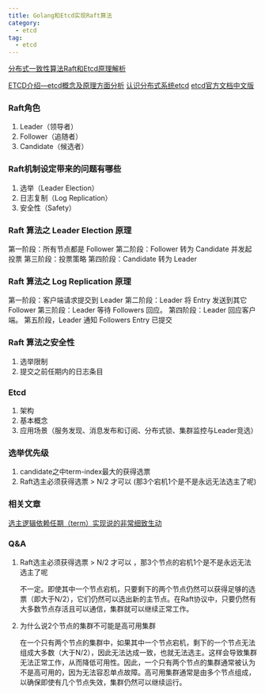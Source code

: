 ```yaml
---
title: Golang和Etcd实现Raft算法
category:
  - etcd
tag:
  - etcd
---
```


[分布式一致性算法Raft和Etcd原理解析](https://learn.lianglianglee.com/%E4%B8%93%E6%A0%8F/%E5%88%86%E5%B8%83%E5%BC%8F%E4%B8%AD%E9%97%B4%E4%BB%B6%E5%AE%9E%E8%B7%B5%E4%B9%8B%E8%B7%AF%EF%BC%88%E5%AE%8C%EF%BC%89/09%20%E5%88%86%E5%B8%83%E5%BC%8F%E4%B8%80%E8%87%B4%E6%80%A7%E7%AE%97%E6%B3%95%20Raft%20%E5%92%8C%20Etcd%20%E5%8E%9F%E7%90%86%E8%A7%A3%E6%9E%90.md)

[ETCD介绍—etcd概念及原理方面分析](https://zhuanlan.zhihu.com/p/405811320)
[认识分布式系统etcd](https://toutiao.io/posts/clo2v3/preview)
[etcd官方文档中文版](https://doczhcn.gitbook.io/etcd/index/index)

### Raft角色

1. Leader（领导者）
2. Follower（追随者）
3. Candidate（候选者）

### Raft机制设定带来的问题有哪些

1. 选举（Leader Election）
2. 日志复制（Log Replication）
3. 安全性（Safety）


### Raft 算法之 Leader Election 原理

第一阶段：所有节点都是 Follower
第二阶段：Follower 转为 Candidate 并发起投票
第三阶段：投票策略
第四阶段：Candidate 转为 Leader

### Raft 算法之 Log Replication 原理

第一阶段：客户端请求提交到 Leader
第二阶段：Leader 将 Entry 发送到其它 Follower
第三阶段：Leader 等待 Followers 回应。
第四阶段：Leader 回应客户端。
第五阶段，Leader 通知 Followers Entry 已提交

### Raft 算法之安全性
1. 选举限制
2. 提交之前任期内的日志条目


### Etcd

1. 架构
2. 基本概念
3. 应用场景（服务发现、消息发布和订阅、分布式锁、集群监控与Leader竞选）


### 选举优先级

1. candidate之中term-index最大的获得选票
2. Raft选主必须获得选票 > N/2 才可以 (那3个宕机1个是不是永远无法选主了呢)

### 相关文章

[选主逻辑依赖任期（term）实现说的非常细致生动](https://juejin.cn/post/6907151199141625870)

### Q&A

1. Raft选主必须获得选票 > N/2 才可以 ，那3个节点的宕机1个是不是永远无法选主了呢

    不一定。即使其中一个节点宕机，只要剩下的两个节点仍然可以获得足够的选票（即大于N/2），它们仍然可以选出新的主节点。在Raft协议中，只要仍然有大多数节点存活且可以通信，集群就可以继续正常工作。

2. 为什么说2个节点的集群不可能是高可用集群

    在一个只有两个节点的集群中，如果其中一个节点宕机，剩下的一个节点无法组成大多数（大于N/2），因此无法达成一致，也就无法选主。这样会导致集群无法正常工作，从而降低可用性。因此，一个只有两个节点的集群通常被认为不是高可用的，因为无法容忍单点故障。高可用集群通常是由多个节点组成，以确保即使有几个节点失效，集群仍然可以继续运行。


